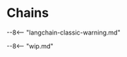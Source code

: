 # Chains

--8<-- "langchain-classic-warning.md"

<!-- Copied from https://python.langchain.com/api_reference/langchain/chains.html -->

--8<-- "wip.md"
<!-- ::: langchain_classic.chains -->
